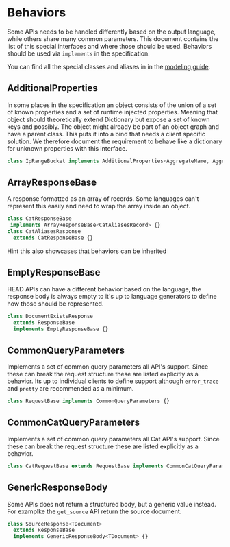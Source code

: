 # Behaviors

Some APIs needs to be handled differently based on the output language, while others share many common parameters.
This document contains the list of this special interfaces and where those should be used.
Behaviors should be used via `implements` in the specification.

You can find all the special classes and aliases in in the [modeling guide](./modeling-guide.md).

## AdditionalProperties

In some places in the specification an object consists of the union of a set of known properties
and a set of runtime injected properties. Meaning that object should theoretically extend Dictionary but expose
a set of known keys and possibly. The object might already be part of an object graph and have a parent class.
This puts it into a bind that needs a client specific solution.
We therefore document the requirement to behave like a dictionary for unknown properties with this interface.

```ts
class IpRangeBucket implements AdditionalProperties<AggregateName, Aggregate> {}
```

## ArrayResponseBase

A response formatted as an array of records.
Some languages can't represent this easily and need to wrap the
array inside an object.

```ts
class CatResponseBase 
 implements ArrayResponseBase<CatAliasesRecord> {}
class CatAliasesResponse
  extends CatResponseBase {}
```

Hint this also showcases that behaviors can be inherited

## EmptyResponseBase

HEAD APIs can have a different behavior based on the language,
the response body is always empty to it's up to language generators
to define how those should be represented.

```ts
class DocumentExistsResponse
  extends ResponseBase
  implements EmptyResponseBase {}
```

## CommonQueryParameters

Implements a set of common query parameters all API's support.
Since these can break the request structure these are listed explicitly as a behavior.
Its up to individual clients to define support although `error_trace` and `pretty` are
recommended as a minimum.

```ts
class RequestBase implements CommonQueryParameters {}
```

## CommonCatQueryParameters

Implements a set of common query parameters all Cat API's support.
Since these can break the request structure these are listed explicitly as a behavior.

```ts
class CatRequestBase extends RequestBase implements CommonCatQueryParameters {}
```

## GenericResponseBody

Some APIs does not return a structured body, but a generic value instead.
For examplke the `get_source` API return the source document.

```ts
class SourceResponse<TDocument>
  extends ResponseBase
  implements GenericResponseBody<TDocument> {}
```